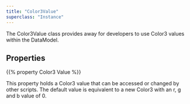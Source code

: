 ```yaml
---
title: "Color3Value"
superclass: "Instance"
---
```


The Color3Value class provides away for developers to use Color3 values within the DataModel.

## Properties

{{% property Color3 Value %}}

This property holds a Color3 value that can be accessed or changed by other scripts. The default value is equivalent to a new Color3 with an r, g and b value of 0.
